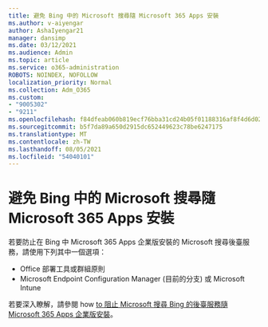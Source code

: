 ```yaml
---
title: 避免 Bing 中的 Microsoft 搜尋隨 Microsoft 365 Apps 安裝
ms.author: v-aiyengar
author: AshaIyengar21
manager: dansimp
ms.date: 03/12/2021
ms.audience: Admin
ms.topic: article
ms.service: o365-administration
ROBOTS: NOINDEX, NOFOLLOW
localization_priority: Normal
ms.collection: Adm_O365
ms.custom:
- "9005302"
- "9211"
ms.openlocfilehash: f84dfeab060b819ecf76bba31cd24b05f01188316af8f4d6d02e205f8dd18b97
ms.sourcegitcommit: b5f7da89a650d2915dc652449623c78be6247175
ms.translationtype: MT
ms.contentlocale: zh-TW
ms.lasthandoff: 08/05/2021
ms.locfileid: "54040101"
---
```

# <a name="prevent-microsoft-search-in-bing-from-installing-with-microsoft-365-apps"></a>避免 Bing 中的 Microsoft 搜尋隨 Microsoft 365 Apps 安裝

若要防止在 Bing 中 Microsoft 365 Apps 企業版安裝的 Microsoft 搜尋後臺服務，請使用下列其中一個選項：

- Office 部署工具或群組原則
- Microsoft Endpoint Configuration Manager (目前的分支) 或 Microsoft Intune

若要深入瞭解，請參閱 how [to 阻止 Microsoft 搜尋 Bing 的後臺服務隨 Microsoft 365 Apps 企業版安裝](https://go.microsoft.com/fwlink/?linkid=2151946)。
